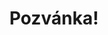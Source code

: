 ---
title: Pozvánka!
address: Milí Gábi a Honzo
pronoun: vás
checkout: mrkněte
rsvp: zaregistruj
rsvp2: dorazíš
rsvp3: chceš
---